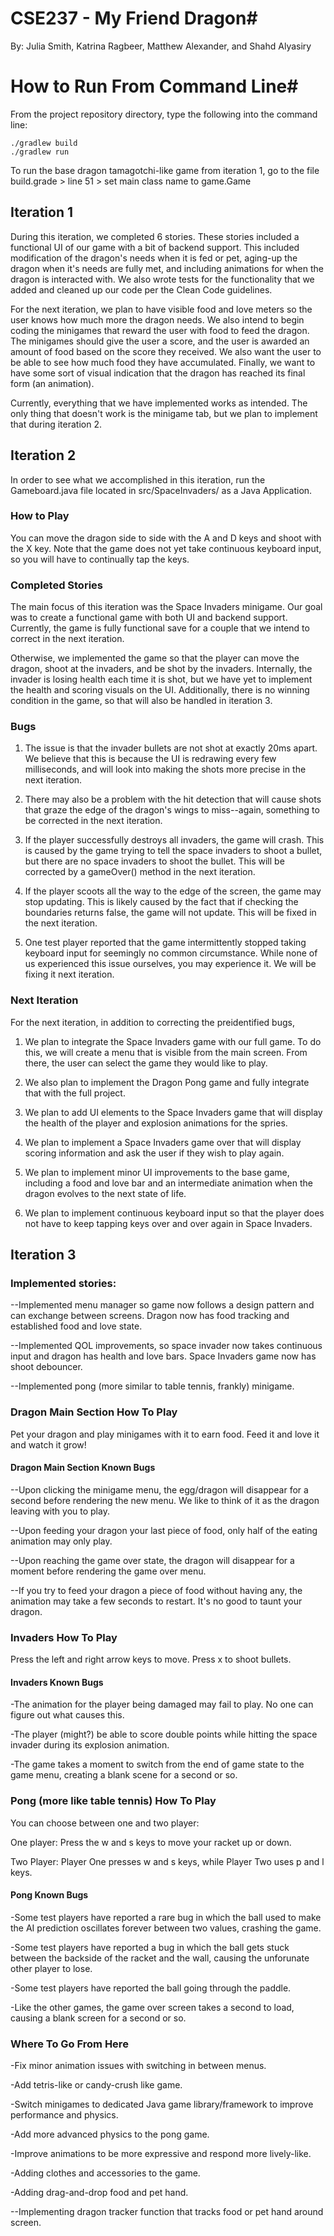 # CSE237 - My Friend Dragon#
By: Julia Smith, Katrina Ragbeer, Matthew Alexander, and Shahd Alyasiry

# How to Run From Command Line#
From the project repository directory, type the following into the command line:

```
./gradlew build
./gradlew run
```

To run the base dragon tamagotchi-like game from iteration 1, go to the file build.grade > line 51 > set main class name to game.Game

## Iteration 1 ##
During this iteration, we completed 6 stories. These stories included a functional UI of our game with a bit of backend support.
This included modification of the dragon's needs when it is fed or pet, aging-up the dragon when it's needs are fully met, and 
including animations for when the dragon is interacted with. We also wrote tests for the functionality that we added and cleaned
up our code per the Clean Code guidelines.

For the next iteration, we plan to have visible food and love meters so the user knows how much more the dragon needs. We also
intend to begin coding the minigames that reward the user with food to feed the dragon. The minigames should give the user a 
score, and the user is awarded an amount of food based on the score they received. We also want the user to be able to see how 
much food they have accumulated. Finally, we want to have some sort of visual indication that the dragon has reached its final
form (an animation).

Currently, everything that we have implemented works as intended. The only thing that doesn't work is the minigame tab, but we
plan to implement that during iteration 2.

## Iteration 2 ##
In order to see what we accomplished in this iteration, run the Gameboard.java file located in src/SpaceInvaders/ as a Java
Application.

### How to Play 

You can move the dragon side to side with the A and D keys and shoot with the X key. Note that the game does not yet take continuous keyboard input, so you will have to continually tap the keys.

### Completed Stories

The main focus of this iteration was the Space Invaders minigame. Our goal was to create a functional game with both UI and
backend support. Currently, the game is fully functional save for a couple that we intend to correct in the next
iteration. 

Otherwise, we implemented the game so that the player can move the dragon, shoot at the invaders, and be shot by the invaders.
Internally, the invader is losing health each time it is shot, but we have yet to implement the health and scoring visuals on
the UI. Additionally, there is no winning condition in the game, so that will also be handled in iteration 3.

### Bugs
1) The issue is that the invader bullets are not shot at exactly 20ms apart. We believe that this is because
the UI is redrawing every few milliseconds, and will look into making the shots more precise in the next iteration.

2) There may also be a problem with the hit detection that will cause shots that graze the edge of the dragon's wings to miss--again, something to be corrected in the next iteration.

3) If the player successfully destroys all invaders, the game will crash. This is caused by the game trying to tell the space invaders to shoot a bullet, but there are no space invaders to shoot the bullet. This will be corrected by a gameOver() method in the next iteration.

4) If the player scoots all the way to the edge of the screen, the game may stop updating. This is likely caused by the fact that if checking the boundaries returns false, the game will not update. This will be fixed in the next iteration.

5) One test player reported that the game intermittently stopped taking keyboard input for seemingly no common circumstance. While none of us experienced this issue ourselves, you may experience it. We will be fixing it next iteration.

### Next Iteration ###

For the next iteration, in addition to correcting the preidentified bugs, 
1) We plan to integrate the Space Invaders game with our full game. To do this, we will create a menu that is visible from the main screen. From there, the user can select the game they would like to play. 

2) We also plan to implement the Dragon Pong game and fully integrate that with the full project.

3) We plan to add UI elements to the Space Invaders game that will display the health of the player and explosion animations for the spries.

4) We plan to implement a Space Invaders game over that will display scoring information and ask the user if they wish to play again.

5) We plan to implement minor UI improvements to the base game, including a food and love bar and an intermediate animation when the dragon evolves to the next state of life.

6) We plan to implement continuous keyboard input so that the player does not have to keep tapping keys over and over again in Space Invaders.

## Iteration 3 ##

### Implemented stories: ###
--Implemented menu manager so game now follows a design pattern and can exchange between screens. Dragon now has food tracking and established food and love state.

--Implemented QOL improvements, so space invader now takes continuous input and dragon has health and love bars. Space Invaders game now has shoot debouncer.

--Implemented pong (more similar to table tennis, frankly) minigame.

### Dragon Main Section How To Play ###
Pet your dragon and play minigames with it to earn food. Feed it and love it and watch it grow!

#### Dragon Main Section Known Bugs ####

--Upon clicking the minigame menu, the egg/dragon will disappear for a second before rendering the new menu. We like to think of it as the dragon leaving with you to play.

--Upon feeding your dragon your last piece of food, only half of the eating animation may only play.

--Upon reaching the game over state, the dragon will disappear for a moment before rendering the game over menu.

--If you try to feed your dragon a piece of food without having any, the animation may take a few seconds to restart. It's no good to taunt your dragon.


### Invaders How To Play ###

Press the left and right arrow keys to move. Press x to shoot bullets.

#### Invaders Known Bugs ####

-The animation for the player being damaged may fail to play. No one can figure out what causes this.

-The player (might?) be able to score double points while hitting the space invader during its explosion animation.

-The game takes a moment to switch from the end of game state to the game menu, creating a blank scene for a second or so.

### Pong (more like table tennis) How To Play ###
You can choose between one and two player:

One player: Press the w and s keys to move your racket up or down.

Two Player: Player One presses w and s keys, while Player Two uses p and l keys.

#### Pong Known Bugs ####

-Some test players have reported a rare bug in which the ball used to make the AI prediction oscillates forever between two values, crashing the game.

-Some test players have reported a bug in which the ball gets stuck between the backside of the racket and the wall, causing the unforunate other player to lose.

-Some test players have reported the ball going through the paddle.

-Like the other games, the game over screen takes a second to load, causing a blank screen for a second or so.


### Where To Go From Here ###

-Fix minor animation issues with switching in between menus.

-Add tetris-like or candy-crush like game.

-Switch minigames to dedicated Java game library/framework to improve performance and physics.

-Add more advanced physics to the pong game.

-Improve animations to be more expressive and respond more lively-like.

-Adding clothes and accessories to the game.

-Adding drag-and-drop food and pet hand.

--Implementing dragon tracker function that tracks food or pet hand around screen.






